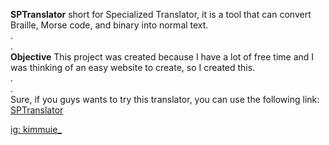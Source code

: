 **SPTranslator** short for Specialized Translator, it is a tool that can convert Braille, Morse code, and binary into normal text.  
.  
.  
**Objective**
This project was created because I have a lot of free time and I was thinking of an easy website to create, so I created this.  
.  
.  
Sure, if you guys wants to try this translator, you can use the following link:  [SPTranslator](https://kimmuie.github.io/SPTranslator/)

[ig: kimmuie_](https://instagram.com/kimmuie_)  
